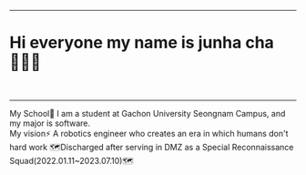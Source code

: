 <hr>
<H1>Hi everyone my name is junha cha🙋🏻‍♂️</H1><br>
<hr>
My School🏢 I am a student at Gachon University Seongnam Campus, and my major is software.<br>
My vision⚡️ A robotics engineer who creates an era in which humans don't hard work
🗺️Discharged after serving in DMZ as a Special Reconnaissance Squad(2022.01.11~2023.07.10)🗺️
